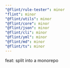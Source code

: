 ```yaml
---
"@flint/rule-tester": minor
"flint": minor
"@flint/utils": minor
"@flint/core": minor
"@flint/json": minor
"@flint/cli": minor
"@flint/yml": minor
"@flint/md": minor
"@flint/ts": minor
---
```


feat: split into a monorepo
